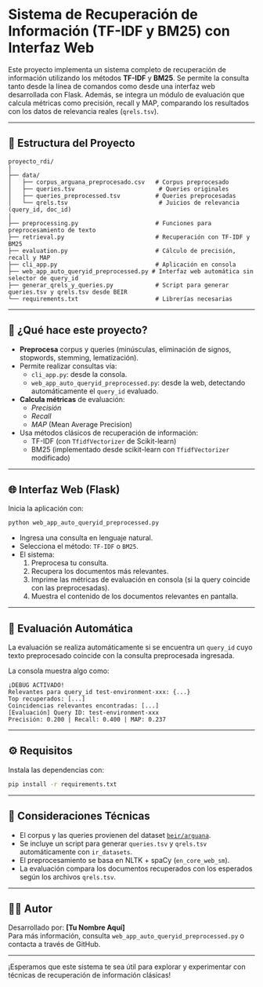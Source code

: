 # Sistema de Recuperación de Información (TF-IDF y BM25) con Interfaz Web

Este proyecto implementa un sistema completo de recuperación de información utilizando los métodos **TF-IDF** y **BM25**. Se permite la consulta tanto desde la línea de comandos como desde una interfaz web desarrollada con Flask. Además, se integra un módulo de evaluación que calcula métricas como precisión, recall y MAP, comparando los resultados con los datos de relevancia reales (`qrels.tsv`).

---

## 📁 Estructura del Proyecto

```
proyecto_rdi/
│
├── data/
│   ├── corpus_arguana_preprocesado.csv   # Corpus preprocesado
│   ├── queries.tsv                        # Queries originales
│   ├── queries_preprocessed.tsv          # Queries preprocesadas
│   └── qrels.tsv                          # Juicios de relevancia (query_id, doc_id)
│
├── preprocessing.py                      # Funciones para preprocesamiento de texto
├── retrieval.py                          # Recuperación con TF-IDF y BM25
├── evaluation.py                         # Cálculo de precisión, recall y MAP
├── cli_app.py                            # Aplicación en consola
├── web_app_auto_queryid_preprocessed.py # Interfaz web automática sin selector de query_id
├── generar_qrels_y_queries.py            # Script para generar queries.tsv y qrels.tsv desde BEIR
└── requirements.txt                      # Librerías necesarias
```

---

## 🚀 ¿Qué hace este proyecto?

- **Preprocesa** corpus y queries (minúsculas, eliminación de signos, stopwords, stemming, lematización).
- Permite realizar consultas vía:
  - `cli_app.py`: desde la consola.
  - `web_app_auto_queryid_preprocessed.py`: desde la web, detectando automáticamente el `query_id` evaluado.
- **Calcula métricas** de evaluación:
  - *Precisión*
  - *Recall*
  - *MAP* (Mean Average Precision)
- Usa métodos clásicos de recuperación de información:
  - TF-IDF (con `TfidfVectorizer` de Scikit-learn)
  - BM25 (implementado desde scikit-learn con `TfidfVectorizer` modificado)

---

## 🌐 Interfaz Web (Flask)

Inicia la aplicación con:

```bash
python web_app_auto_queryid_preprocessed.py
```

- Ingresa una consulta en lenguaje natural.
- Selecciona el método: `TF-IDF` o `BM25`.
- El sistema:
  1. Preprocesa tu consulta.
  2. Recupera los documentos más relevantes.
  3. Imprime las métricas de evaluación en consola (si la query coincide con las preprocesadas).
  4. Muestra el contenido de los documentos relevantes en pantalla.

---

## 🧪 Evaluación Automática

La evaluación se realiza automáticamente si se encuentra un `query_id` cuyo texto preprocesado coincide con la consulta preprocesada ingresada.

La consola muestra algo como:

```
¡DEBUG ACTIVADO!
Relevantes para query_id test-environment-xxx: {...}
Top recuperados: [...]
Coincidencias relevantes encontradas: [...]
[Evaluación] Query ID: test-environment-xxx
Precisión: 0.200 | Recall: 0.400 | MAP: 0.237
```

---

## ⚙️ Requisitos

Instala las dependencias con:

```bash
pip install -r requirements.txt
```

---

## 📌 Consideraciones Técnicas

- El corpus y las queries provienen del dataset [`beir/arguana`](https://github.com/beir-cellar/beir).
- Se incluye un script para generar `queries.tsv` y `qrels.tsv` automáticamente con `ir_datasets`.
- El preprocesamiento se basa en NLTK + spaCy (`en_core_web_sm`).
- La evaluación compara los documentos recuperados con los esperados según los archivos `qrels.tsv`.

---

## 👨‍💻 Autor

Desarrollado por: **[Tu Nombre Aquí]**  
Para más información, consulta `web_app_auto_queryid_preprocessed.py` o contacta a través de GitHub.

---

¡Esperamos que este sistema te sea útil para explorar y experimentar con técnicas de recuperación de información clásicas!
